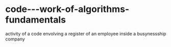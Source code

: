 # code---work-of-algorithms-fundamentals
activity of a code envolving a register of an employee inside a busynessship company
